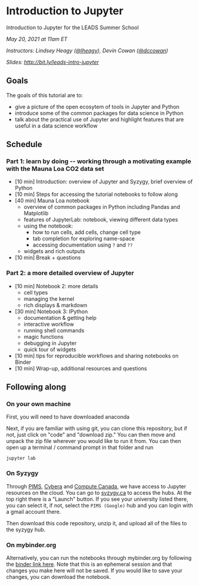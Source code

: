 # Introduction to Jupyter

Introduction to Jupyter for the LEADS Summer School 

_May 20, 2021 at 11am ET_

_Instructors: Lindsey Heagy ([@lheagy](https://github.com/lheagy)), Devin Cowan ([@dccowan](https://github.com/dccowan))_

_Slides: http://bit.ly/leads-intro-jupyter_

## Goals
The goals of this tutorial are to:  
- give a picture of the open ecosytem of tools in Jupyter and Python
- introduce some of the common packages for data science in Python
- talk about the practical use of Jupyter and highlight features that are useful in a data science workflow

## Schedule

### Part 1: learn by doing -- working through a motivating example with the Mauna Loa CO2 data set
- [10 min] Introduction: overview of Jupyter and Syzygy, brief overview of Python
- [10 min] Steps for accessing the tutorial notebooks to follow along 
- [40 min] Mauna Loa notebook
    - overview of common packages in Python including Pandas and Matplotlib 
    - features of JupyterLab: notebook, viewing different data types
    - using the notebook: 
        - how to run cells, add cells, change cell type
        - tab completion for exploring name-space
        - accessing documentation using `?` and `??`
    - widgets and rich outputs 
- [10 min] Break + questions

### Part 2: a more detailed overview of Jupyter 
- [10 min] Notebook 2: more details 
    - cell types
    - managing the kernel
    - rich displays & markdown 
- [30 min] Notebook 3: IPython 
    - documentation & getting help 
    - interactive workflow 
    - running shell commands
    - magic functions 
    - debugging in Jupyter
    - quick tour of widgets
- [10 min] tips for reproducible workflows and sharing notebooks on Binder  
- [10 min] Wrap-up, additional resources and questions 

## Following along


### On your own machine 

First, you will need to have downloaded anaconda

Next, if you are familiar with using git, you can clone this repository, but if not, just click on "code" and "download zip." You can then move and unpack the zip file wherever you would like to run it from. You can then open up a terminal / command prompt in that folder and run 

```
jupyter lab
```

### On Syzygy 

Through [PIMS](https://www.pims.math.ca/), [Cybera](https://www.cybera.ca/) and [Compute Canada](https://www.computecanada.ca/), we have access to Jupyter resources on the cloud. You can go to [syzygy.ca](https://syzygy.ca/) to access the hubs. At the top right there is a "Launch" button. If you see your university listed there, you can select it, if not, select the `PIMS (Google)` hub and you can login with a gmail account there. 

Then download this code repository, unzip it, and upload all of the files to the syzygy hub. 

### On mybinder.org

Alternatively, you can run the notebooks through mybinder.org by following the [binder link here](https://mybinder.org/v2/gh/lheagy/leads-intro-jupyter/HEAD?urlpath=lab). Note that this is an ephemeral session and that changes you make here will not be saved. If you would like to save your changes, you can download the notebook.  



